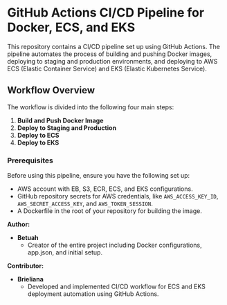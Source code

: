 # GitHub Actions CI/CD Pipeline for Docker, ECS, and EKS

This repository contains a CI/CD pipeline set up using GitHub Actions. The pipeline automates the process of building and pushing Docker images, deploying to staging and production environments, and deploying to AWS ECS (Elastic Container Service) and EKS (Elastic Kubernetes Service).

## Workflow Overview

The workflow is divided into the following four main steps:
1. **Build and Push Docker Image**
2. **Deploy to Staging and Production**
3. **Deploy to ECS**
4. **Deploy to EKS**

### Prerequisites

Before using this pipeline, ensure you have the following set up:
- AWS account with EB, S3, ECR, ECS, and EKS configurations.
- GitHub repository secrets for AWS credentials, like `AWS_ACCESS_KEY_ID`, `AWS_SECRET_ACCESS_KEY`, and `AWS_TOKEN_SESSION`.
- A Dockerfile in the root of your repository for building the image.


**Author:**  
- **Betuah**  
  - Creator of the entire project including Docker configurations, app.json, and initial setup.
    
**Contributor:**  
- **Brieliana** 
  - Developed and implemented CI/CD workflow for ECS and EKS deployment automation using GitHub Actions.
